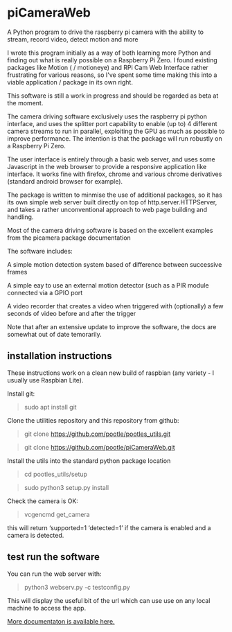 # piCameraWeb
A Python program to drive the raspberry pi camera with the ability to stream, record video, detect motion and more

I wrote this program initially as a way of both learning more Python and finding out what is really possible on
a Raspberry Pi Zero. I found existing packages like Motion ( / motioneye) and RPi Cam Web Interface rather frustrating 
for various reasons, so I've spent some time making this into a viable application / package in its own right.

This software is still a work in progress and should be regarded as beta at the moment.

The camera driving software exclusively uses the raspberry pi python interface, and uses the splitter port capability to
enable (up to) 4 different camera streams to run in parallel, exploiting the GPU as much as possible to improve performance.
The intention is that the package will run robustly on a Raspberry Pi Zero.

The user interface is entirely through a basic web server, and uses some Javascript in the web browser to provide a responsive
application like interface. It works fine with firefox, chrome and various chrome derivatives (standard android browser for
example).

The package is written to minmise the use of additional packages, so it has its own simple web server built directly on top
of http.server.HTTPServer, and takes a rather unconventional approach to web page building and handling.

Most of the camera driving software is based on the excellent examples from the picamera package documentation

The software includes:

A simple motion detection system based of difference between successive frames

A simple eay to use an external motion detector (such as a PIR module connected via a GPIO port

A video recorder that creates a video when triggered with (optionally) a few seconds of video before and after the trigger

Note that after an extensive update to improve the software, the docs are somewhat out of date temorarily.

## installation instructions
These instructions work on a clean new build of raspbian (any variety - I usually use Raspbian Lite).

Install git:
> sudo apt install git

Clone the utilities repository and this repository from github:
> git clone https://github.com/pootle/pootles_utils.git

> git clone https://github.com/pootle/piCameraWeb.git

Install the utils into the standard python package location
> cd pootles_utils/setup

> sudo python3 setup.py install

Check the camera is OK:
> vcgencmd get_camera

this will return ‘supported=1 ‘detected=1’ if the camera is enabled and a camera is detected.

## test run the software

You can run the web server with:
> python3 webserv.py -c testconfig.py

This will display the useful bit of the url which can use use on any local machine to access the app.

[More documentaton is available here.](https://picamdocs.readthedocs.io/en/latest/)
